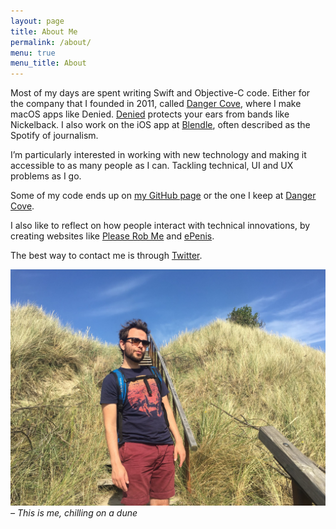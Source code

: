 ```yaml
---
layout: page
title: About Me
permalink: /about/
menu: true
menu_title: About
---
```


Most of my days are spent writing Swift and Objective-C code. Either for the company that I founded in 2011, called [Danger Cove](http://www.dangercove.com), where I make macOS apps like Denied. [Denied](https://www.getdenied.com) protects your ears from bands like Nickelback. I also work on the iOS app at [Blendle](https://www.blendle.com), often described as the Spotify of journalism.

I’m particularly interested in working with new technology and making it accessible to as many people as I can. Tackling technical, UI and UX problems as I go.

Some of my code ends up on [my GitHub page](https://www.github.com/boyvanamstel) or the one I keep at [Danger Cove](https://www.github.com/dangercove).

I also like to reflect on how people interact with technical innovations, by creating websites like [Please Rob Me](http://news.bbc.co.uk/2/hi/technology/8521598.stm) and [ePenis](http://www.epenis.nl).

The best way to contact me is through [Twitter](https://www.twitter.com/boyvanamstel).

![Chilling on a dune](/assets/blog/chillin-on-a-dune.jpg)
_– This is me, chilling on a dune_
